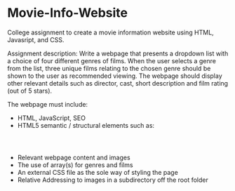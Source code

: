 # Movie-Info-Website
College assignment to create a movie information website using HTML, Javasript, and CSS.

Assignment description:
Write a webpage that presents a dropdown list with a choice of four different genres of films. 
When the user selects a genre from the list, three unique films relating to the chosen genre should be shown to the user as recommended viewing. 
The webpage should display other relevant details such as director, cast, short description and film rating (out of 5 stars).

The webpage must include:
- HTML, JavaScript, SEO
- HTML5 semantic / structural elements such as:
  <header> <nav> <section> <article> <aside> <footer>
- Relevant webpage content and images
- The use of array(s) for genres and films
- An external CSS file as the sole way of styling the page
- Relative Addressing to images in a subdirectory off the root folder


